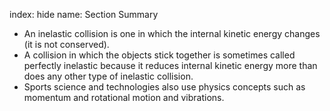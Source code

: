 index: hide
name: Section Summary

  * An inelastic collision is one in which the internal kinetic energy changes (it is not conserved).
  * A collision in which the objects stick together is sometimes called perfectly inelastic because it reduces internal kinetic energy more than does any other type of inelastic collision.
  * Sports science and technologies also use physics concepts such as momentum and rotational motion and vibrations.
